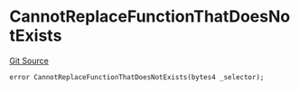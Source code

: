 # CannotReplaceFunctionThatDoesNotExists
[Git Source](https://github.com/thrackle-io/rules-protocol/blob/ca661487b49e5b916c4fa8811d6bdafbe530a6c8/src/economic/ruleProcessor/nontagged/RuleProcessorDiamondLib.sol)


```solidity
error CannotReplaceFunctionThatDoesNotExists(bytes4 _selector);
```

